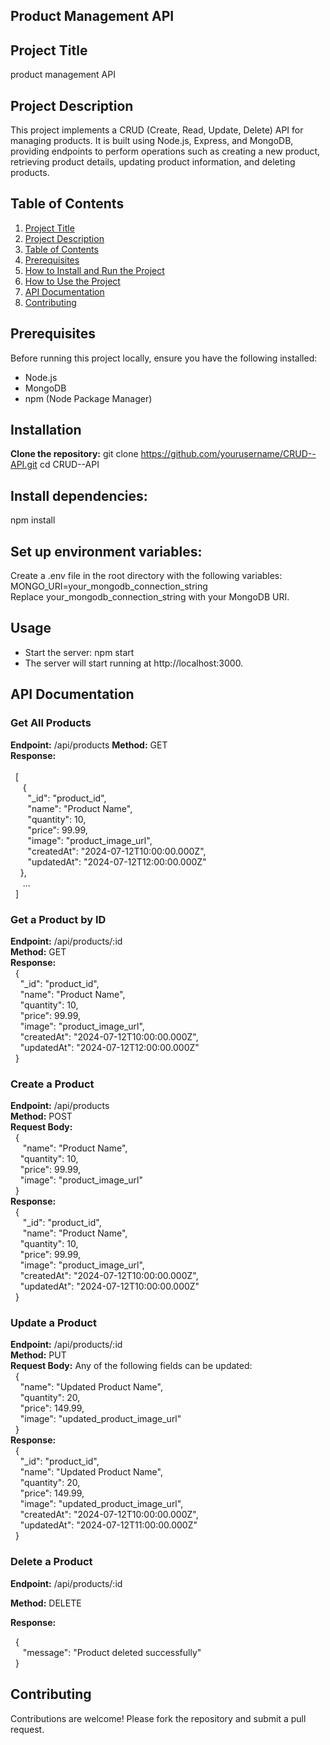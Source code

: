 ## Product Management API

## Project Title
  product management API
  
## Project Description
This project implements a CRUD (Create, Read, Update, Delete) API for managing products. It is built using Node.js, Express, and MongoDB, providing endpoints to perform operations such as creating a new product, retrieving product details, updating product information, and deleting products.
## Table of Contents
1. [Project Title](#project-title)
2. [Project Description](#project-description)
3. [Table of Contents](#table-of-contents)
4. [Prerequisites](#Prerequisites)
5. [How to Install and Run the Project](#how-to-install-and-run-the-project)
6. [How to Use the Project](#how-to-use-the-project)
7. [API Documentation](#api-documentation)
8. [Contributing](#contributing)

## Prerequisites
Before running this project locally, ensure you have the following installed:

* Node.js
* MongoDB
* npm (Node Package Manager)
## Installation
**Clone the repository:**
git clone https://github.com/yourusername/CRUD--API.git
cd CRUD--API
## Install dependencies:
npm install
## Set up environment variables:

Create a .env file in the root directory with the following variables:<br>
MONGO_URI=your_mongodb_connection_string<br>
Replace your_mongodb_connection_string with your MongoDB URI.

## Usage
* Start the server: npm start
* The server will start running at http://localhost:3000.

## API Documentation
### Get All Products
**Endpoint:** /api/products
**Method:** GET<br>
**Response:** <br><br>
&nbsp;&nbsp;[<br>
 &nbsp;&nbsp;&nbsp;&nbsp; {<br>
 &nbsp;&nbsp;&nbsp;&nbsp;&nbsp;&nbsp;   "_id": "product_id",<br>
  &nbsp;&nbsp;&nbsp;&nbsp;&nbsp;&nbsp;  "name": "Product Name",<br>
  &nbsp;&nbsp;&nbsp;&nbsp;&nbsp;&nbsp;  "quantity": 10,<br>
  &nbsp;&nbsp;&nbsp;&nbsp;&nbsp;&nbsp;  "price": 99.99,<br>
  &nbsp;&nbsp;&nbsp;&nbsp;&nbsp;&nbsp;  "image": "product_image_url",<br>
  &nbsp;&nbsp;&nbsp;&nbsp;&nbsp;&nbsp;  "createdAt": "2024-07-12T10:00:00.000Z",<br>
  &nbsp;&nbsp;&nbsp;&nbsp;&nbsp;&nbsp;  "updatedAt": "2024-07-12T12:00:00.000Z"<br>
  &nbsp;&nbsp;&nbsp;&nbsp;},<br>
 &nbsp;&nbsp;&nbsp;&nbsp; ...<br>
&nbsp;&nbsp;]<br>
### Get a Product by ID
**Endpoint:** /api/products/:id<br>
**Method:** GET<br>
**Response:**<br>
&nbsp;&nbsp;{<br>
  &nbsp;&nbsp;&nbsp;&nbsp;"_id": "product_id",<br>
  &nbsp;&nbsp;&nbsp;&nbsp;"name": "Product Name",<br>
  &nbsp;&nbsp;&nbsp;&nbsp;"quantity": 10,<br>
  &nbsp;&nbsp;&nbsp;&nbsp;"price": 99.99,<br>
  &nbsp;&nbsp;&nbsp;&nbsp;"image": "product_image_url",<br>
  &nbsp;&nbsp;&nbsp;&nbsp;"createdAt": "2024-07-12T10:00:00.000Z",<br>
  &nbsp;&nbsp;&nbsp;&nbsp;"updatedAt": "2024-07-12T12:00:00.000Z"<br>
&nbsp;&nbsp;}<br>
### Create a Product
**Endpoint:** /api/products<br>
**Method:** POST<br>
**Request Body:**<br>
&nbsp;&nbsp;{<br>
 &nbsp;&nbsp;&nbsp;&nbsp; "name": "Product Name",<br>
  &nbsp;&nbsp;&nbsp;&nbsp;"quantity": 10,<br>
  &nbsp;&nbsp;&nbsp;&nbsp;"price": 99.99,<br>
  &nbsp;&nbsp;&nbsp;&nbsp;"image": "product_image_url"<br>
&nbsp;&nbsp;}<br>
**Response:**<br>
&nbsp;&nbsp;{<br>
 &nbsp;&nbsp;&nbsp;&nbsp; "_id": "product_id",<br>
 &nbsp;&nbsp;&nbsp;&nbsp; "name": "Product Name",<br>
  &nbsp;&nbsp;&nbsp;&nbsp;"quantity": 10,<br>
  &nbsp;&nbsp;&nbsp;&nbsp;"price": 99.99,<br>
  &nbsp;&nbsp;&nbsp;&nbsp;"image": "product_image_url",<br>
  &nbsp;&nbsp;&nbsp;&nbsp;"createdAt": "2024-07-12T10:00:00.000Z",<br>
  &nbsp;&nbsp;&nbsp;&nbsp;"updatedAt": "2024-07-12T10:00:00.000Z"<br>
&nbsp;&nbsp;}<br>
### Update a Product
**Endpoint:** /api/products/:id<br>
**Method:** PUT<br>
**Request Body:** Any of the following fields can be updated:<br>
&nbsp;&nbsp;{<br>
  &nbsp;&nbsp;&nbsp;&nbsp;"name": "Updated Product Name",<br>
  &nbsp;&nbsp;&nbsp;&nbsp;"quantity": 20,<br>
  &nbsp;&nbsp;&nbsp;&nbsp;"price": 149.99,<br>
  &nbsp;&nbsp;&nbsp;&nbsp;"image": "updated_product_image_url"<br>
&nbsp;&nbsp;}<br>
**Response:**<br>
&nbsp;&nbsp;{<br>
 &nbsp;&nbsp;&nbsp;&nbsp;"_id": "product_id",<br>
 &nbsp;&nbsp;&nbsp;&nbsp;"name": "Updated Product Name",<br>
 &nbsp;&nbsp;&nbsp;&nbsp;"quantity": 20,<br>
 &nbsp;&nbsp;&nbsp;&nbsp;"price": 149.99,<br>
 &nbsp;&nbsp;&nbsp;&nbsp;"image": "updated_product_image_url",<br>
 &nbsp;&nbsp;&nbsp;&nbsp;"createdAt": "2024-07-12T10:00:00.000Z",<br>
 &nbsp;&nbsp;&nbsp;&nbsp;"updatedAt": "2024-07-12T11:00:00.000Z"<br>
&nbsp;&nbsp;}<br>
### Delete a Product
**Endpoint:** /api/products/:id<br>

**Method:** DELETE<br>

**Response:** <br>

&nbsp;&nbsp;{<br>
&nbsp;&nbsp;&nbsp;&nbsp; "message": "Product deleted successfully"<br>
&nbsp;&nbsp;}<br>
## Contributing
Contributions are welcome! Please fork the repository and submit a pull request.
